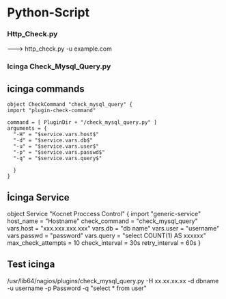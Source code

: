 # Python-Script

### Http_Check.py
---> http_check.py -u example.com

### Icinga Check_Mysql_Query.py

  ## icinga commands 
    object CheckCommand "check_mysql_query" {
    import "plugin-check-command"

    command = [ PluginDir + "/check_mysql_query.py" ]
    arguments = {
      "-H" = "$service.vars.host$"
      "-d" = "$service.vars.db$"
      "-u" = "$service.vars.user$"
      "-p" = "$service.vars.passwd$"
      "-q" = "$service.vars.query$"

      }
    }
 ## İcinga Service 
  object Service "Kocnet Proccess Control" {
  import "generic-service"
  host_name = "Hostname"
  check_command = "check_mysql_query"
  vars.host = "xxx.xxx.xxx.xxx"
  vars.db = "db name"
  vars.user = "username"
  vars.passwd = "password"
  vars.query = "select COUNT(1) AS xxxxxx"
  max_check_attempts = 10
  check_interval = 30s
  retry_interval = 60s
  }
 ## Test icinga 
  /usr/lib64/nagios/plugins/check_mysql_query.py -H xx.xx.xx.xx -d dbname -u username -p Password -q "select * from user"
